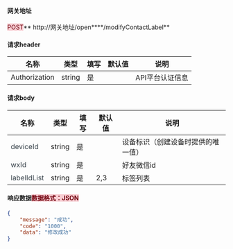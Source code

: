 #### 网关地址
<font style="background:#F8CED3;color:#70000D">POST</font>** http://网关地址/open****/modifyContactLabel**

#### 请求header
| **名称** | **类型** | **填写** | **默认值** | **说明** |
| --- | --- | --- | --- | --- |
| Authorization | string | 是 |  | API平台认证信息 |


#### 请求body
| **名称** | **类型** | **填写** | **默认值** | **说明** |
| --- | --- | --- | --- | --- |
| <font style="color:#364149;">deviceId</font> | string | 是 |  | 设备标识（创建设备时提供的唯一值） |
| <font style="color:#364149;background-color:#FAFAFA;">wxId</font> | string | 是 |  | 好友微信id |
| <font style="color:#364149;background-color:#FFFFFF;">labelIdList</font> | string | 是 | 2,3 | 标签列表 |


#### 响应数据<font style="background:#F8CED3;color:#70000D">数据格式：JSON</font>
```json
{
    "message": "成功",
    "code": "1000",
    "data": "修改成功"
}
```



